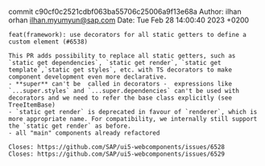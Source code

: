 commit c90cf0c2521cdbf063ba55706c25006a9f13e68a
Author: ilhan orhan <ilhan.myumyun@sap.com>
Date:   Tue Feb 28 14:00:40 2023 +0200

    feat(framework): use decorators for all static getters to define a custom element (#6538)
    
    This PR adds possibility to replace all static getters, such as `static get dependencies`, `static get render`, `static get template`,`static get styles`, etc. with TS decorators to make component development even more declarative.
    - **super** can't be  called in decorators -  expressions like `...super.styles` and `...super.dependencies` can't be used with decorators and we need to refer the base class explicitly (see TreeItemBase)
    - `static get render` is deprecated in favour of `renderer`, which is more appropriate name. For compatibility, we internally still support the `static get render` as before.
    - all "main" components already refactored
    
    Closes: https://github.com/SAP/ui5-webcomponents/issues/6528
    Closes: https://github.com/SAP/ui5-webcomponents/issues/6529
